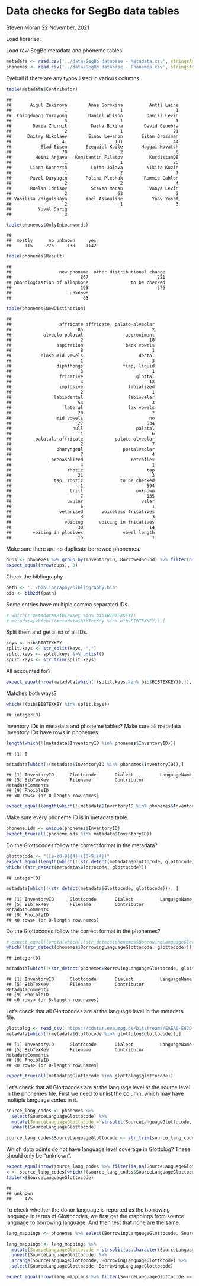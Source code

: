 Data checks for SegBo data tables
================
Steven Moran
22 November, 2021

Load libraries.

Load raw SegBo metadata and phoneme tables.

``` r
metadata <- read.csv('../data/SegBo database - Metadata.csv', stringsAsFactors = F)
phonemes <- read.csv('../data/SegBo database - Phonemes.csv', stringsAsFactors = F, na.strings = "")
```

Eyeball if there are any typos listed in various columns.

``` r
table(metadata$Contributor)
```

    ## 
    ##       Aigul Zakirova        Anna Sorokina          Antti Laine 
    ##                    1                    1                    1 
    ##  Chingduang Yurayong        Daniel Wilson         Daniil Levin 
    ##                    3                    1                    1 
    ##        Daria Zhornik         Dasha Bikina        David Ginebra 
    ##                    2                    1                   21 
    ##      Dmitry Nikolaev        Einav Levanon       Eitan Grossman 
    ##                   41                  191                   44 
    ##           Elad Eisen       Ezequiel Koile       Haggai Kovatch 
    ##                   78                    2                    6 
    ##         Heini Arjava   Konstantin Filatov          KurdistanDB 
    ##                    1                    1                   25 
    ##       Linda Konnerth         Lotta Jalava         Nikita Kuzin 
    ##                    1                    2                    1 
    ##       Pavel Duryagin       Polina Pleshak        Rammie Cahlon 
    ##                    2                    2                    4 
    ##       Ruslan Idrisov         Steven Moran          Vanya Levin 
    ##                    2                   63                    3 
    ## Vasilisa Zhigulskaya       Yael Assouline           Yoav Yosef 
    ##                    2                    1                    3 
    ##          Yuval Sarig 
    ##                    3

``` r
table(phonemes$OnlyInLoanwords)
```

    ## 
    ##  mostly      no unknown     yes 
    ##     115     276     130    1142

``` r
table(phonemes$Result)
```

    ## 
    ##                  new phoneme  other distributional change 
    ##                          867                          221 
    ## phonologization of allophone                to be checked 
    ##                          105                          376 
    ##                      unknown 
    ##                           83

``` r
table(phonemes$NewDistinction)
```

    ## 
    ##                  affricate affricate, palato-alveolar 
    ##                         85                          2 
    ##            alveolo-palatal                approximant 
    ##                          2                         10 
    ##                 aspiration                back vowels 
    ##                          8                          1 
    ##           close-mid vowels                     dental 
    ##                          1                          3 
    ##                 diphthongs               flap, liquid 
    ##                          3                          1 
    ##                  fricative                    glottal 
    ##                          4                         18 
    ##                  implosive                 labialized 
    ##                          2                          1 
    ##                labiodental                 labiovelar 
    ##                         54                          3 
    ##                    lateral                 lax vowels 
    ##                         20                          2 
    ##                 mid vowels                         no 
    ##                         27                        534 
    ##                       null                    palatal 
    ##                          1                          6 
    ##         palatal, affricate            palato-alveolar 
    ##                          2                          7 
    ##                 pharyngeal               postalveolar 
    ##                          7                          4 
    ##               prenasalized                  retroflex 
    ##                          4                          1 
    ##                     rhotic                        tap 
    ##                         21                          3 
    ##                tap, rhotic              to be checked 
    ##                          1                        594 
    ##                      trill                    unknown 
    ##                          7                        135 
    ##                     uvular                      velar 
    ##                          6                          1 
    ##                  velarized       voiceless fricatives 
    ##                          3                          3 
    ##                    voicing      voicing in fricatives 
    ##                         30                         14 
    ##        voicing in plosives               vowel length 
    ##                         15                          1

Make sure there are no duplicate borrowed phonemes.

``` r
dups <- phonemes %>% group_by(InventoryID, BorrowedSound) %>% filter(n()>1) %>% select(InventoryID, BorrowingLanguageGlottocode, BorrowedSound)
expect_equal(nrow(dups), 0)
```

Check the bibliography.

``` r
path <- '../bibliography/bibliography.bib'
bib <- bib2df(path)
```

Some entries have multiple comma separated IDs.

``` r
# which(!(metadata$BibTexKey %in% bib$BIBTEXKEY))
# metadata[which(!(metadata$BibTexKey %in% bib$BIBTEXKEY)),]
```

Split them and get a list of all IDs.

``` r
keys <- bib$BIBTEXKEY
split.keys <- str_split(keys, ",")
split.keys <- split.keys %>% unlist()
split.keys <- str_trim(split.keys)
```

All accounted for?

``` r
expect_equal(nrow(metadata[which(!(split.keys %in% bib$BIBTEXKEY)),]), 0)
```

Matches both ways?

``` r
which(!(bib$BIBTEXKEY %in% split.keys))
```

    ## integer(0)

Inventory IDs in metadata and phoneme tables? Make sure all metadata
Inventory IDs have rows in phonemes.

``` r
length(which(!(metadata$InventoryID %in% phonemes$InventoryID)))
```

    ## [1] 0

``` r
metadata[which(!(metadata$InventoryID %in% phonemes$InventoryID)),]
```

    ## [1] InventoryID      Glottocode       Dialect          LanguageName    
    ## [5] BibTexKey        Filename         Contributor      MetadataComments
    ## [9] PhoibleID       
    ## <0 rows> (or 0-length row.names)

``` r
expect_equal(length(which(!(metadata$InventoryID %in% phonemes$InventoryID))), 0)
```

Make sure every phoneme ID is in metadata table.

``` r
phoneme.ids <- unique(phonemes$InventoryID)
expect_true(all(phoneme.ids %in% metadata$InventoryID))
```

Do the Glottocodes follow the correct format in the metadata?

``` r
glottocode <- "([a-z0-9]{4})([0-9]{4})"
expect_equal(length(which(!(str_detect(metadata$Glottocode, glottocode)))), 0)
which(!(str_detect(metadata$Glottocode, glottocode)))
```

    ## integer(0)

``` r
metadata[which(!(str_detect(metadata$Glottocode, glottocode))), ]
```

    ## [1] InventoryID      Glottocode       Dialect          LanguageName    
    ## [5] BibTexKey        Filename         Contributor      MetadataComments
    ## [9] PhoibleID       
    ## <0 rows> (or 0-length row.names)

Do the Glottocodes follow the correct format in the phonemes?

``` r
# expect_equal(length(which(!(str_detect(phonemes$BorrowingLanguageGlottocode, glottocode)))), 0)
which(!(str_detect(phonemes$BorrowingLanguageGlottocode, glottocode)))
```

    ## integer(0)

``` r
metadata[which(!(str_detect(phonemes$BorrowingLanguageGlottocode, glottocode))), ]
```

    ## [1] InventoryID      Glottocode       Dialect          LanguageName    
    ## [5] BibTexKey        Filename         Contributor      MetadataComments
    ## [9] PhoibleID       
    ## <0 rows> (or 0-length row.names)

Let’s check that all Glottocodes are at the language level in the
metadata file.

``` r
glottolog <- read_csv('https://cdstar.eva.mpg.de/bitstreams/EAEA0-E62D-ED67-FD05-0/languages_and_dialects_geo.csv')
metadata[which(!(metadata$Glottocode %in% glottolog$glottocode)),]
```

    ## [1] InventoryID      Glottocode       Dialect          LanguageName    
    ## [5] BibTexKey        Filename         Contributor      MetadataComments
    ## [9] PhoibleID       
    ## <0 rows> (or 0-length row.names)

``` r
expect_true(all(metadata$Glottocode %in% glottolog$glottocode))
```

Let’s check that all Glottocodes are at the language level at the source
level in the phonemes file. First we need to unlist the column, which
may have multiple language codes in it.

``` r
source_lang_codes <- phonemes %>% 
  select(SourceLanguageGlottocode) %>%
  mutate(SourceLanguageGlottocode = strsplit(SourceLanguageGlottocode, ",")) %>%
  unnest(SourceLanguageGlottocode)

source_lang_codes$SourceLanguageGlottocode <- str_trim(source_lang_codes$SourceLanguageGlottocode)
```

Which data points do not have language level coverage in Glottolog?
These should only be “unknown”.

``` r
expect_equal(nrow(source_lang_codes %>% filter(is.na(SourceLanguageGlottocode))),0)
x <- source_lang_codes[which(!(source_lang_codes$SourceLanguageGlottocode %in% glottolog$glottocode)),]
table(x$SourceLanguageGlottocode)
```

    ## 
    ## unknown 
    ##     475

To check whether the donor language is reported as the borrowing
language in terms of Glottocodes, we first get the mappings from source
language to borrowing language. And then test that none are the same.

``` r
lang_mappings <- phonemes %>% select(BorrowingLanguageGlottocode, SourceLanguageGlottocode)

lang_mappings <- lang_mappings %>% 
  mutate(SourceLanguageGlottocode = strsplit(as.character(SourceLanguageGlottocode), ",")) %>% 
  unnest(SourceLanguageGlottocode) %>% 
  arrange(SourceLanguageGlottocode, BorrowingLanguageGlottocode) %>%
  select(SourceLanguageGlottocode, BorrowingLanguageGlottocode)

expect_equal(nrow(lang_mappings %>% filter(SourceLanguageGlottocode == BorrowingLanguageGlottocode)), 0)
```
